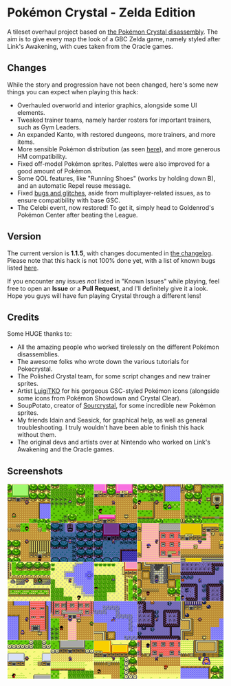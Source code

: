 # Pokémon Crystal - Zelda Edition

A tileset overhaul project based on [the Pokémon Crystal disassembly](https://github.com/pret/pokecrystal). The aim is to give every map the look of a GBC Zelda game, namely styled after Link's Awakening, with cues taken from the Oracle games.

## Changes
While the story and progression have not been changed, here's some new things you can expect when playing this hack:
* Overhauled overworld and interior graphics, alongside some UI elements.
* Tweaked trainer teams, namely harder rosters for important trainers, such as Gym Leaders.
* An expanded Kanto, with restored dungeons, more trainers, and more items.
* More sensible Pokémon distribution (as seen [here](NEW_LOCATIONS.txt)), and more generous HM compatibility.
* Fixed off-model Pokémon sprites. Palettes were also improved for a good amount of Pokémon.
* Some QOL features, like "Running Shoes" (works by holding down B), and an automatic Repel reuse message.
* Fixed [bugs and glitches](https://github.com/pret/pokecrystal/blob/master/docs/bugs_and_glitches.md), aside from multiplayer-related issues, as to ensure compatibility with base GSC.
* The Celebi event, now restored! To get it, simply head to Goldenrod's Pokémon Center after beating the League.

## Version
The current version is **1.1.5**, with changes documented in [the changelog](CHANGELOG.txt). Please note that this hack is not 100% done yet, with a list of known bugs listed [here](KNOWN_ISSUES.txt).

If you encounter any issues *not* listed in "Known Issues" while playing, feel free to open an **Issue** or a **Pull Request**, and I'll definitely give it a look. Hope you guys will have fun playing Crystal through a different lens!

## Credits
Some HUGE thanks to:
* All the amazing people who worked tirelessly on the different Pokémon disassemblies.
* The awesome folks who wrote down the various tutorials for Pokecrystal.
* The Polished Crystal team, for some script changes and new trainer sprites.
* Artist [LuigiTKO](https://twitter.com/LuigiTKO) for his gorgeous GSC-styled Pokémon icons (alongside some icons from Pokémon Showdown and Crystal Clear).
* SoupPotato, creator of [Sourcrystal](https://github.com/SoupPotato/Sourcrystal), for some incredible new Pokémon sprites.
* My friends Idain and Seasick, for graphical help, as well as general troubleshooting. I truly wouldn't have been able to finish this hack without them.
* The original devs and artists over at Nintendo who worked on Link's Awakening and the Oracle games.

## Screenshots
![main-collage](screenshots/main-collage.png)
